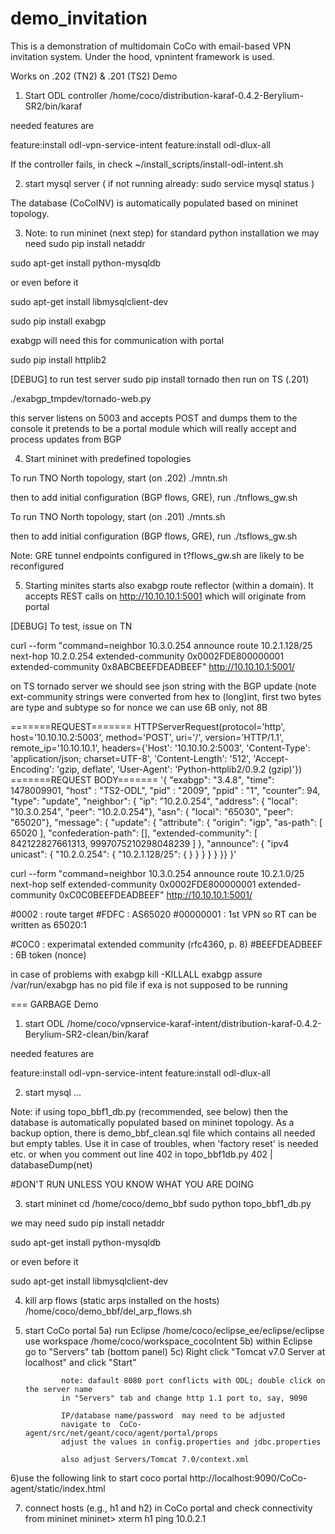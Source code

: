# demo_invitation

This is a demonstration of multidomain CoCo with email-based VPN invitation system.
Under the hood, vpnintent framework is used.

Works on
.202 (TN2) & .201 (TS2)
Demo
1. Start ODL controller
 /home/coco/distribution-karaf-0.4.2-Berylium-SR2/bin/karaf

 needed features are

 feature:install odl-vpn-service-intent
 feature:install odl-dlux-all

If the controller fails, in check
~/install_scripts/install-odl-intent.sh

2. start mysql server ( if not running already: sudo service mysql status )

 The database (CoCoINV) is automatically populated based on mininet topology. 


3. Note: to run mininet (next step) for standard python installation we may need
 sudo pip install netaddr

 sudo apt-get install python-mysqldb

 or even before it

 sudo apt-get install libmysqlclient-dev

 sudo pip install exabgp
 
 exabgp will need this for communication with portal 

 sudo pip install httplib2

[DEBUG] to run test server
 sudo pip install tornado
 then run on TS (.201)

 ./exabgp_tmpdev/tornado-web.py

 this server listens on 5003 and accepts POST and dumps them to the console
 it pretends to be a portal module which will really 
 accept and process updates from BGP

4. Start mininet with predefined topologies


 To run TNO North topology, start (on .202)
 ./mntn.sh

 then to add initial configuration (BGP flows, GRE), run
 ./tnflows_gw.sh


 To run TNO North topology, start (on .201)
 ./mnts.sh

 then to add initial configuration (BGP flows, GRE), run
 ./tsflows_gw.sh


 Note: GRE tunnel endpoints configured in t?flows_gw.sh are likely to be reconfigured



5. Starting minites starts also exabgp route reflector (within a domain). It accepts REST calls on http://10.10.10.1:5001
which will originate from portal

[DEBUG]
To test, issue on TN 

curl --form "command=neighbor 10.3.0.254 announce route 10.2.1.128/25 next-hop 10.2.0.254 extended-community 0x0002FDE800000001 extended-community 0x8ABCBEEFDEADBEEF" http://10.10.10.1:5001/

on TS tornado server we should see json string with the BGP update (note ext-community strings were converted from hex to (long)int, first two bytes are type and subtype so for nonce we can use 6B only, not 8B

=======REQUEST=======
HTTPServerRequest(protocol='http', host='10.10.10.2:5003', method='POST', uri='/', version='HTTP/1.1', remote_ip='10.10.10.1', headers={'Host': '10.10.10.2:5003', 'Content-Type': 'application/json; charset=UTF-8', 'Content-Length': '512', 'Accept-Encoding': 'gzip, deflate', 'User-Agent': 'Python-httplib2/0.9.2 (gzip)'})
=======REQUEST BODY=======
'{ "exabgp": "3.4.8", "time": 1478009901, "host" : "TS2-ODL", "pid" : "2009", "ppid" : "1", "counter": 94, "type": "update", "neighbor": { "ip": "10.2.0.254", "address": { "local": "10.3.0.254", "peer": "10.2.0.254"}, "asn": { "local": "65030", "peer": "65020"}, "message": { "update": { "attribute": { "origin": "igp", "as-path": [ 65020 ], "confederation-path": [], "extended-community": [ 842122827661313, 9997075210298048239 ] }, "announce": { "ipv4 unicast": { "10.2.0.254": { "10.2.1.128/25": {  } } } } } }} }'


curl --form "command=neighbor 10.3.0.254 announce route 10.2.1.0/25 next-hop self extended-community 0x0002FDE800000001 extended-community 0xC0C0BEEFDEADBEEF" http://10.10.10.1:5001/

#0002 : route target
#FDFC : AS65020
#00000001 : 1st VPN so RT can be written as 65020:1

#C0C0 : experimatal extended community (rfc4360, p. 8)
#BEEFDEADBEEF : 6B token (nonce)

in case of problems with exabgp
kill -KILLALL exabgp
assure /var/run/exabgp has no pid file if exa is not supposed to be running

=== GARBAGE
 Demo
1) start ODL
/home/coco/vpnservice-karaf-intent/distribution-karaf-0.4.2-Berylium-SR2-clean/bin/karaf

needed features are

feature:install odl-vpn-service-intent
feature:install odl-dlux-all


2) start mysql
...

Note: if using topo_bbf1_db.py (recommended, see below) then the database is automatically
populated based on mininet topology. As a backup option, there is 
demo_bbf_clean.sql file which contains all needed but empty tables.
Use it in case of troubles, when 'factory reset' is needed etc. or when
you comment out line 402 in topo_bbf1db.py
402 |	databaseDump(net)
 

#DON'T RUN UNLESS YOU KNOW WHAT YOU ARE DOING

3) start mininet
cd /home/coco/demo_bbf
sudo python topo_bbf1_db.py

we may need
sudo pip install netaddr

sudo apt-get install python-mysqldb

or even before it

sudo apt-get install libmysqlclient-dev



4) kill arp flows (static arps installed on the hosts)
/home/coco/demo_bbf/del_arp_flows.sh

5) start CoCo portal
        5a) run Eclipse
               /home/coco/eclipse_ee/eclipse/eclipse
               use workspace  /home/coco/workspace_cocoIntent
        5b) within Eclipse go to "Servers" tab (bottom panel)
        5c) Right click "Tomcat v7.0 Server at localhost" and click "Start"

               note: dafault 8080 port conflicts with ODL; double click on the server name 
               in "Servers" tab and change http 1.1 port to, say, 9090

               IP/database name/password  may need to be adjusted
               navigate to  CoCo-agent/src/net/geant/coco/agent/portal/props
               adjust the values in config.properties and jdbc.properties

               also adjust Servers/Tomcat 7.0/context.xml

 

6)use the following link to start coco portal 
http://localhost:9090/CoCo-agent/static/index.html 

7) connect hosts (e.g., h1 and h2) in CoCo portal and check connectivity from mininet
mininet> xterm h1
ping 10.0.2.1
